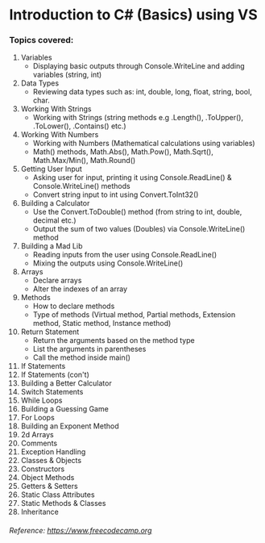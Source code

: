 # Introduction to C# (Basics) using VS

### Topics covered:


1. Variables
    - Displaying basic outputs through Console.WriteLine and adding variables (string, int)
2. Data Types
    - Reviewing data types such as: int, double, long, float, string, bool, char.
3. Working With Strings
    - Working with Strings (string methods e.g .Length(), .ToUpper(), .ToLower(), .Contains() etc.)
4. Working With Numbers
    - Working with Numbers (Mathematical calculations using variables)
    - Math() methods, Math.Abs(), Math.Pow(), Math.Sqrt(), Math.Max/Min(), Math.Round()
5. Getting User Input
    - Asking user for input, printing it using Console.ReadLine() & Console.WriteLine() methods
    - Convert string input to int using Convert.ToInt32()
6. Building a Calculator
    - Use the Convert.ToDouble() method (from string to int, double, decimal etc.)
    - Output the sum of two values (Doubles) via Console.WriteLine() method
7. Building a Mad Lib
    - Reading inputs from the user using Console.ReadLine()
    - Mixing the outputs using Console.WriteLine()
8. Arrays
    - Declare arrays
    - Alter the indexes of an array
9. Methods
    - How to declare methods
    - Type of methods (Virtual method, Partial methods, Extension method, Static method, Instance method)
10. Return Statement
    - Return the arguments based on the method type
    - List the arguments in parentheses
    - Call the method inside main()
17. If Statements
18. If Statements (con't)
19. Building a Better Calculator
20. Switch Statements
21. While Loops
22. Building a Guessing Game
23. For Loops
24. Building an Exponent Method
25. 2d Arrays
26. Comments
27. Exception Handling
28. Classes & Objects
29. Constructors
30. Object Methods
31. Getters & Setters
32. Static Class Attributes
33. Static Methods & Classes
34. Inheritance


###### *Reference: https://www.freecodecamp.org*
